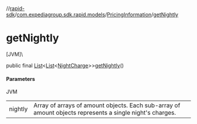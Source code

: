 //[rapid-sdk](../../../index.md)/[com.expediagroup.sdk.rapid.models](../index.md)/[PricingInformation](index.md)/[getNightly](get-nightly.md)

# getNightly

[JVM]\

public final [List](https://docs.oracle.com/javase/8/docs/api/java/util/List.html)&lt;[List](https://docs.oracle.com/javase/8/docs/api/java/util/List.html)&lt;[NightCharge](../-night-charge/index.md)&gt;&gt;[getNightly](get-nightly.md)()

#### Parameters

JVM

| | |
|---|---|
| nightly | Array of arrays of amount objects. Each sub-array of amount objects represents a single night's charges. |
